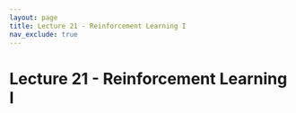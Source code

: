 ```yaml
---
layout: page
title: Lecture 21 - Reinforcement Learning I
nav_exclude: true
---
```


# Lecture 21 - Reinforcement Learning I

  
